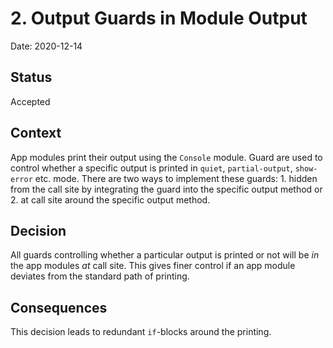 # 2. Output Guards in Module Output

Date: 2020-12-14

## Status

Accepted

## Context

App modules print their output using the `Console` module. Guard are used to control whether a specific output is printed in `quiet`, `partial-output`, `show-error` etc. mode. There are two ways to implement these guards: 1. hidden from the call site by integrating the guard into the specific output method or 2. at call site around the specific output method.

## Decision

All guards controlling whether a particular output is printed or not will be _in_ the app modules _at_ call site. This gives finer control if an app module deviates from the standard path of printing.

## Consequences

This decision leads to redundant `if`-blocks around the printing.
